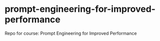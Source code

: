 # prompt-engineering-for-improved-performance
Repo for course: Prompt Engineering for Improved Performance
